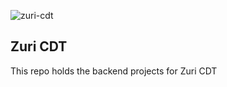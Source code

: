 ![zuri-cdt](https://training.zuri.team/images/Zuri-CDT.webp)

## Zuri CDT
This repo holds the backend projects for Zuri CDT
